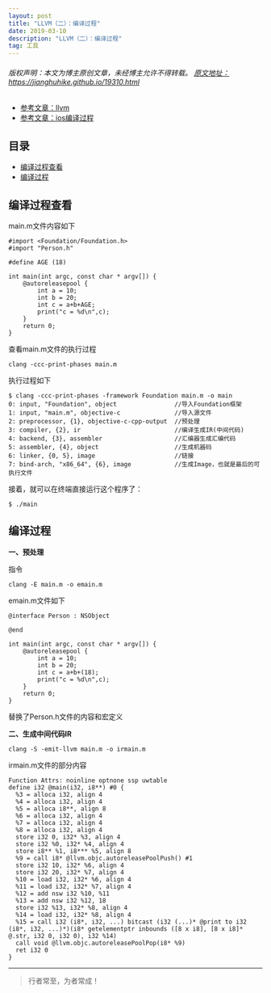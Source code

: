 ```yaml
---
layout: post
title: "LLVM（二）：编译过程"
date: 2019-03-10 
description: "LLVM（二）：编译过程"
tag: 工具
--- 
```


<h6>
  版权声明：本文为博主原创文章，未经博主允许不得转载。
  <a target="_blank" href="https://jianghuhike.github.io/19310.html">
  原文地址：https://jianghuhike.github.io/19310.html 
  </a>
</h6>

- [参考文章：llvm](https://www.jianshu.com/p/72bbcb8d109a)
- [参考文章：ios编译过程](https://www.jianshu.com/p/3c51a42b87a6)





## 目录
* [编译过程查看](#content1)
* [编译过程](#content2)

<!-- ************************************************ -->
## <a id="content1"></a> 编译过程查看

main.m文件内容如下
```
#import <Foundation/Foundation.h>
#import "Person.h"

#define AGE (18)

int main(int argc, const char * argv[]) {
    @autoreleasepool {
        int a = 10;
        int b = 20;
        int c = a+b+AGE;
        print("c = %d\n",c);
    }
    return 0;
}
```

查看main.m文件的执行过程     
```
clang -ccc-print-phases main.m
```

执行过程如下
```
$ clang -ccc-print-phases -framework Foundation main.m -o main
0: input, "Foundation", object                //导入Foundation框架
1: input, "main.m", objective-c               //导入源文件
2: preprocessor, {1}, objective-c-cpp-output  //预处理
3: compiler, {2}, ir                          //编译生成IR(中间代码)
4: backend, {3}, assembler                    //汇编器生成汇编代码
5: assembler, {4}, object                     //生成机器码
6: linker, {0, 5}, image                      //链接
7: bind-arch, "x86_64", {6}, image            //生成Image，也就是最后的可执行文件
```

接着，就可以在终端直接运行这个程序了：
```
$ ./main
```

<!-- ************************************************ -->
## <a id="content2"></a> 编译过程

**一、预处理**

指令
```
clang -E main.m -o emain.m
```

emain.m文件如下
```
@interface Person : NSObject

@end

int main(int argc, const char * argv[]) {
    @autoreleasepool {
        int a = 10;
        int b = 20;
        int c = a+b+(18);
        print("c = %d\n",c);
    }
    return 0;
}
```
替换了Person.h文件的内容和宏定义

**二、生成中间代码IR**
```
clang -S -emit-llvm main.m -o irmain.m
```
irmain.m文件的部分内容
```
Function Attrs: noinline optnone ssp uwtable
define i32 @main(i32, i8**) #0 {
  %3 = alloca i32, align 4
  %4 = alloca i32, align 4
  %5 = alloca i8**, align 8
  %6 = alloca i32, align 4
  %7 = alloca i32, align 4
  %8 = alloca i32, align 4
  store i32 0, i32* %3, align 4
  store i32 %0, i32* %4, align 4
  store i8** %1, i8*** %5, align 8
  %9 = call i8* @llvm.objc.autoreleasePoolPush() #1
  store i32 10, i32* %6, align 4
  store i32 20, i32* %7, align 4
  %10 = load i32, i32* %6, align 4
  %11 = load i32, i32* %7, align 4
  %12 = add nsw i32 %10, %11
  %13 = add nsw i32 %12, 18
  store i32 %13, i32* %8, align 4
  %14 = load i32, i32* %8, align 4
  %15 = call i32 (i8*, i32, ...) bitcast (i32 (...)* @print to i32 (i8*, i32, ...)*)(i8* getelementptr inbounds ([8 x i8], [8 x i8]* @.str, i32 0, i32 0), i32 %14)
  call void @llvm.objc.autoreleasePoolPop(i8* %9)
  ret i32 0
}
```


----------
>  行者常至，为者常成！




